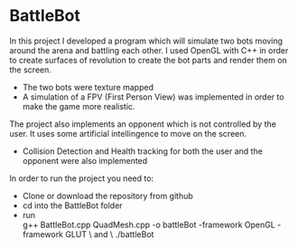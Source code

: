 # BattleBot

In this project I developed a program which will simulate two bots moving around the arena and battling each other.
I used OpenGL with C++ in order to create surfaces of revolution to create the bot parts and render them on the screen.

- The two bots were texture mapped
- A simulation of a FPV (First Person View) was implemented in order to make the game more realistic.

The project also implements an opponent which is not controlled by the user. It uses some artificial intellingence to move on the screen.

- Collision Detection and Health tracking for both the user and the opponent were also implemented

In order to run the project you need to:

- Clone or download the repository from github
- cd into the BattleBot folder
- run \
  g++ BattleBot.cpp QuadMesh.cpp -o battleBot -framework OpenGL -framework GLUT \\
and \\
  ./battleBot


